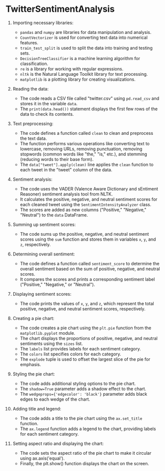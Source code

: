 # TwitterSentimentAnalysis
1. Importing necessary libraries:
   - `pandas` and `numpy` are libraries for data manipulation and analysis.
   - `CountVectorizer` is used for converting text data into numerical features.
   - `train_test_split` is used to split the data into training and testing sets.
   - `DecisionTreeClassifier` is a machine learning algorithm for classification.
   - `re` is a library for working with regular expressions.
   - `nltk` is the Natural Language Toolkit library for text processing.
   - `matplotlib` is a plotting library for creating visualizations.

2. Reading the data:
   - The code reads a CSV file called "twitter.csv" using `pd.read_csv` and stores it in the variable `data`.
   - The `print(data.head())` statement displays the first few rows of the data to check its contents.

3. Text preprocessing:
   - The code defines a function called `clean` to clean and preprocess the text data.
   - The function performs various operations like converting text to lowercase, removing URLs, removing punctuation, removing stopwords (common words like "the," "is," etc.), and stemming (reducing words to their base form).
   - The `data["tweet"].apply(clean)` line applies the `clean` function to each tweet in the "tweet" column of the data.

4. Sentiment analysis:
   - The code uses the VADER (Valence Aware Dictionary and sEntiment Reasoner) sentiment analysis tool from NLTK.
   - It calculates the positive, negative, and neutral sentiment scores for each cleaned tweet using the `SentimentIntensityAnalyzer` class.
   - The scores are added as new columns ("Positive," "Negative," "Neutral") to the `data` DataFrame.

5. Summing up sentiment scores:
   - The code sums up the positive, negative, and neutral sentiment scores using the `sum` function and stores them in variables `x`, `y`, and `z`, respectively.

6. Determining overall sentiment:
   - The code defines a function called `sentiment_score` to determine the overall sentiment based on the sum of positive, negative, and neutral scores.
   - It compares the scores and prints a corresponding sentiment label ("Positive," "Negative," or "Neutral").

7. Displaying sentiment scores:
   - The code prints the values of `x`, `y`, and `z`, which represent the total positive, negative, and neutral sentiment scores, respectively.

8. Creating a pie chart:
   - The code creates a pie chart using the `plt.pie` function from the `matplotlib.pyplot` module.
   - The chart displays the proportions of positive, negative, and neutral sentiments using the `sizes` list.
   - The `labels` list provides labels for each sentiment category.
   - The `colors` list specifies colors for each category.
   - The `explode` tuple is used to offset the largest slice of the pie for emphasis.

9. Styling the pie chart:
   - The code adds additional styling options to the pie chart.
   - The `shadow=True` parameter adds a shadow effect to the chart.
   - The `wedgeprops={'edgecolor': 'black'}` parameter adds black edges to each wedge of the chart.

10. Adding title and legend:
    - The code adds a title to the pie chart using the `ax.set_title` function.
    - The `ax.legend` function adds a legend to the chart, providing labels for each sentiment category.
11. Setting aspect ratio and displaying the chart:

    - The code sets the aspect ratio of the pie chart to make it circular using ax.axis('equal').
    - Finally, the plt.show() function displays the chart on the screen.



